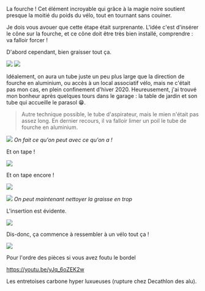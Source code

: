 La fourche ! Cet élément incroyable qui grâce à la magie noire soutient presque la moitié du poids du vélo, tout en tournant sans couiner.

Je dois vous avouer que cette étape était surprenante. L'idée c'est d'insérer le cône sur la fourche, et ce cône doit être très bien installé, comprendre : va falloir forcer !

D'abord cependant, bien graisser tout ça.

![](graisse-base)
![](graisse-fourche)

Idéalement, on aura un tube juste un peu plus large que la direction de fourche en aluminium, ou accès à un local associatif vélo, mais ne c'était pas mon cas, en plein confinement d'hiver 2020. Heureusement, j'ai trouvé mon bonheur après quelques tours dans le garage : la table de jardin et son tube qui accueille le parasol 😁.

> Autre technique possible, le tube d'aspirateur, mais le mien n'était pas assez long. En dernier recours, il va falloir limer un poil le tube de fourche en aluminium.

![](table-jardin)
_On fait ce qu'on peut avec ce qu'on a !_

Et on tape !

![](presque-enfoncée-2)

Et on tape encore !

![](enfoncée-grasse)

![](enfoncée)
_On peut maintenant nettoyer la graisse en trop_

L'insertion est évidente.

![](insertion)

Dis-donc, ça commence à ressembler à un vélo tout ça !

![](pas-mal)

Pour l'ordre des pièces si vous avez foutu le bordel

https://youtu.be/yJq_6oZEK2w

Les entretoises carbone hyper luxueuses (rupture chez Decathlon des alu).
